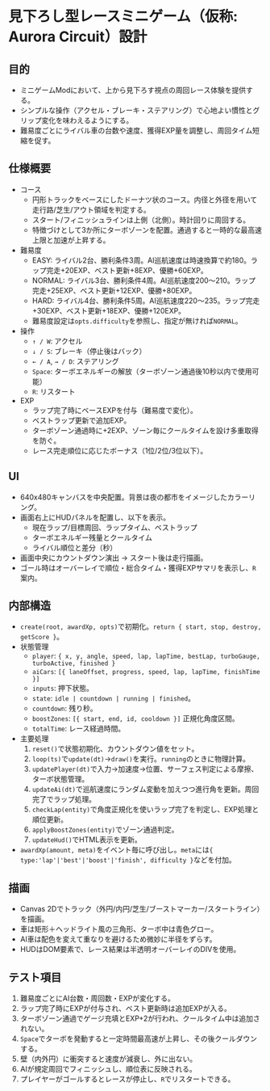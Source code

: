 # 見下ろし型レースミニゲーム（仮称: Aurora Circuit）設計

## 目的
- ミニゲームModにおいて、上から見下ろす視点の周回レース体験を提供する。
- シンプルな操作（アクセル・ブレーキ・ステアリング）で心地よい慣性とグリップ変化を味わえるようにする。
- 難易度ごとにライバル車の台数や速度、獲得EXP量を調整し、周回タイム短縮を促す。

## 仕様概要
- コース
  - 円形トラックをベースにしたドーナツ状のコース。内径と外径を用いて走行路/芝生/アウト領域を判定する。
  - スタート/フィニッシュラインは上側（北側）。時計回りに周回する。
  - 特徴づけとして3か所にターボゾーンを配置。通過すると一時的な最高速上限と加速が上昇する。
- 難易度
  - EASY: ライバル2台、勝利条件3周。AI巡航速度は時速換算で約180。ラップ完走+20EXP、ベスト更新+8EXP、優勝+60EXP。
  - NORMAL: ライバル3台、勝利条件4周。AI巡航速度200〜210。ラップ完走+25EXP、ベスト更新+12EXP、優勝+80EXP。
  - HARD: ライバル4台、勝利条件5周。AI巡航速度220〜235。ラップ完走+30EXP、ベスト更新+18EXP、優勝+120EXP。
  - 難易度設定は`opts.difficulty`を参照し、指定が無ければ`NORMAL`。
- 操作
  - `↑ / W`: アクセル
  - `↓ / S`: ブレーキ（停止後はバック）
  - `← / A`, `→ / D`: ステアリング
  - `Space`: ターボエネルギーの解放（ターボゾーン通過後10秒以内で使用可能）
  - `R`: リスタート
- EXP
  - ラップ完了時にベースEXPを付与（難易度で変化）。
  - ベストラップ更新で追加EXP。
  - ターボゾーン通過時に+2EXP、ゾーン毎にクールタイムを設け多重取得を防ぐ。
  - レース完走順位に応じたボーナス（1位/2位/3位以下）。

## UI
- 640x480キャンバスを中央配置。背景は夜の都市をイメージしたカラーリング。
- 画面右上にHUDパネルを配置し、以下を表示。
  - 現在ラップ/目標周回、ラップタイム、ベストラップ
  - ターボエネルギー残量とクールタイム
  - ライバル順位と差分（秒）
- 画面中央にカウントダウン演出 → スタート後は走行描画。
- ゴール時はオーバーレイで順位・総合タイム・獲得EXPサマリを表示し、`R`案内。

## 内部構造
- `create(root, awardXp, opts)`で初期化。`return { start, stop, destroy, getScore }`。
- 状態管理
  - `player`: `{ x, y, angle, speed, lap, lapTime, bestLap, turboGauge, turboActive, finished }`
  - `aiCars`: `[{ laneOffset, progress, speed, lap, lapTime, finishTime }]`
  - `inputs`: 押下状態。
  - `state`: `idle | countdown | running | finished`。
  - `countdown`: 残り秒。
  - `boostZones`: `[{ start, end, id, cooldown }]` 正規化角度区間。
  - `totalTime`: レース経過時間。
- 主要処理
  1. `reset()`で状態初期化、カウントダウン値をセット。
  2. `loop(ts)`で`update(dt)`→`draw()`を実行。`running`のときに物理計算。
  3. `updatePlayer(dt)`で入力→加速度→位置、サーフェス判定による摩擦、ターボ状態管理。
  4. `updateAi(dt)`で巡航速度にランダム変動を加えつつ進行角を更新。周回完了でラップ処理。
  5. `checkLap(entity)`で角度正規化を使いラップ完了を判定し、EXP処理と順位更新。
  6. `applyBoostZones(entity)`でゾーン通過判定。
  7. `updateHud()`でHTML表示を更新。
- `awardXp(amount, meta)`をイベント毎に呼び出し。`meta`には`{ type:'lap'|'best'|'boost'|'finish', difficulty }`などを付加。

## 描画
- Canvas 2Dでトラック（外円/内円/芝生/ブーストマーカー/スタートライン）を描画。
- 車は矩形＋ヘッドライト風の三角形、ターボ中は青色グロー。
- AI車は配色を変えて重なりを避けるため微妙に半径をずらす。
- HUDはDOM要素で、レース結果は半透明オーバーレイのDIVを使用。

## テスト項目
1. 難易度ごとにAI台数・周回数・EXPが変化する。
2. ラップ完了時にEXPが付与され、ベスト更新時は追加EXPが入る。
3. ターボゾーン通過でゲージ充填とEXP+2が行われ、クールタイム中は追加されない。
4. `Space`でターボを発動すると一定時間最高速が上昇し、その後クールダウンする。
5. 壁（内外円）に衝突すると速度が減衰し、外に出ない。
6. AIが規定周回でフィニッシュし、順位表に反映される。
7. プレイヤーがゴールするとレースが停止し、`R`でリスタートできる。
